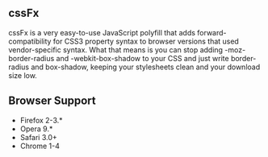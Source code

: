 cssFx
------

cssFx is a very easy-to-use JavaScript polyfill that adds forward-compatibility for CSS3 property syntax to browser versions that used vendor-specific syntax. What that means is you can stop adding -moz-border-radius and -webkit-box-shadow to your CSS and just write border-radius and box-shadow, keeping your stylesheets clean and your download size low.

Browser Support
------

  * Firefox 2-3.*
  * Opera 9.*
  * Safari 3.0+
  * Chrome 1-4
